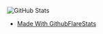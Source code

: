 
  ![GitHub Stats](https://openlabx.com/githubflarestats/api/gitfs.php/ajee10x?response=image&bgColor=%23ffffff&textColor=%231750a9&cardColor=%23fff1cc&chartColor=%23007bff&chartTextColor=black)

- [Made With GithubFlareStats](https://github.com/openlab-x/GithubFlareStats)
 

